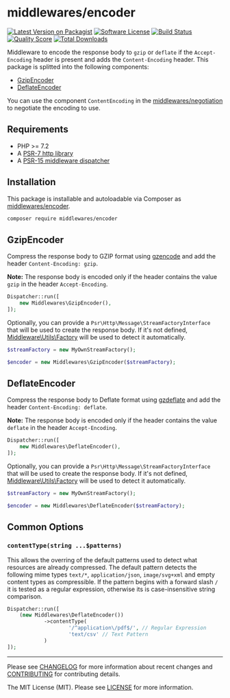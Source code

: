 # middlewares/encoder

[![Latest Version on Packagist][ico-version]][link-packagist]
[![Software License][ico-license]](LICENSE)
[![Build Status][ico-travis]][link-travis]
[![Quality Score][ico-scrutinizer]][link-scrutinizer]
[![Total Downloads][ico-downloads]][link-downloads]

Middleware to encode the response body to `gzip` or `deflate` if the `Accept-Encoding` header is present and adds the `Content-Encoding` header. This package is splitted into the following components:

* [GzipEncoder](#gzipencoder)
* [DeflateEncoder](#deflateencoder)

You can use the component `ContentEncoding` in the [middlewares/negotiation](https://github.com/middlewares/negotiation#contentencoding) to negotiate the encoding to use.

## Requirements

* PHP >= 7.2
* A [PSR-7 http library](https://github.com/middlewares/awesome-psr15-middlewares#psr-7-implementations)
* A [PSR-15 middleware dispatcher](https://github.com/middlewares/awesome-psr15-middlewares#dispatcher)

## Installation

This package is installable and autoloadable via Composer as [middlewares/encoder](https://packagist.org/packages/middlewares/encoder).

```sh
composer require middlewares/encoder
```

## GzipEncoder

Compress the response body to GZIP format using [gzencode](http://php.net/manual/en/function.gzencode.php) and add the header `Content-Encoding: gzip`.

**Note:** The response body is encoded only if the header contains the value `gzip` in the header `Accept-Encoding`.

```php
Dispatcher::run([
	new Middlewares\GzipEncoder(),
]);
```

Optionally, you can provide a `Psr\Http\Message\StreamFactoryInterface` that will be used to create the response body. If it's not defined, [Middleware\Utils\Factory](https://github.com/middlewares/utils#factory) will be used to detect it automatically.

```php
$streamFactory = new MyOwnStreamFactory();

$encoder = new Middlewares\GzipEncoder($streamFactory);
```

## DeflateEncoder

Compress the response body to Deflate format using [gzdeflate](http://php.net/manual/en/function.gzdeflate.php) and add the header `Content-Encoding: deflate`.

**Note:** The response body is encoded only if the header contains the value `deflate` in the header `Accept-Encoding`.

```php
Dispatcher::run([
	new Middlewares\DeflateEncoder(),
]);
```

Optionally, you can provide a `Psr\Http\Message\StreamFactoryInterface` that will be used to create the response body. If it's not defined, [Middleware\Utils\Factory](https://github.com/middlewares/utils#factory) will be used to detect it automatically.

```php
$streamFactory = new MyOwnStreamFactory();

$encoder = new Middlewares\DeflateEncoder($streamFactory);
```

## Common Options

### `contentType(string ...$patterns)`

This allows the overring of the default patterns used to detect what resources are already compressed. The default 
pattern detects the following mime types `text/*`, `application/json`, `image/svg+xml` and empty content types as 
compressible. If the pattern begins with a forward slash `/` it is tested as a regular expression, otherwise its is
case-insensitive string comparison.
```php
Dispatcher::run([
	(new Middlewares\DeflateEncoder())
            ->contentType(
                    '/^application\/pdf$/', // Regular Expression
                    'text/csv' // Text Pattern
            )
]);
```
---

Please see [CHANGELOG](CHANGELOG.md) for more information about recent changes and [CONTRIBUTING](CONTRIBUTING.md) for contributing details.

The MIT License (MIT). Please see [LICENSE](LICENSE) for more information.

[ico-version]: https://img.shields.io/packagist/v/middlewares/encoder.svg?style=flat-square
[ico-license]: https://img.shields.io/badge/license-MIT-brightgreen.svg?style=flat-square
[ico-travis]: https://img.shields.io/travis/middlewares/encoder/master.svg?style=flat-square
[ico-scrutinizer]: https://img.shields.io/scrutinizer/g/middlewares/encoder.svg?style=flat-square
[ico-downloads]: https://img.shields.io/packagist/dt/middlewares/encoder.svg?style=flat-square

[link-packagist]: https://packagist.org/packages/middlewares/encoder
[link-travis]: https://travis-ci.org/middlewares/encoder
[link-scrutinizer]: https://scrutinizer-ci.com/g/middlewares/encoder
[link-downloads]: https://packagist.org/packages/middlewares/encoder
